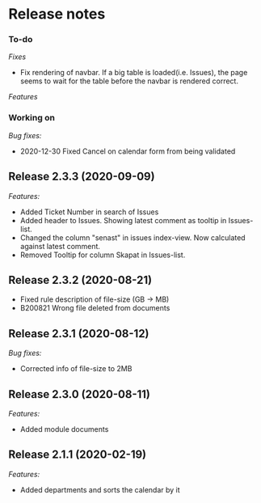 # Release notes
### To-do
*Fixes*
* Fix rendering of navbar. If a big table is loaded(i.e. Issues), the page seems to wait for the table before the navbar is rendered correct.

*Features*


### Working on
*Bug fixes:*
* 2020-12-30 Fixed Cancel on calendar form from being validated

## Release 2.3.3 (2020-09-09)
*Features:*
* Added Ticket Number in search of Issues
* Added header to Issues. Showing latest comment as tooltip in Issues-list.
* Changed the column "senast" in issues index-view. Now calculated against latest comment.
* Removed Tooltip for column Skapat in Issues-list.

## Release 2.3.2 (2020-08-21)
* Fixed rule description of file-size (GB -> MB)
* B200821 Wrong file deleted from documents

## Release 2.3.1 (2020-08-12)
*Bug fixes:*
* Corrected info of file-size to 2MB
	
## Release 2.3.0 (2020-08-11)
*Features:*
* Added module documents
	
## Release 2.1.1 (2020-02-19)
*Features:*
* Added departments and sorts the calendar by it
